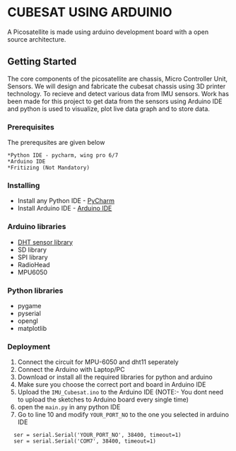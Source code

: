 # CUBESAT USING ARDUINIO 


A Picosatellite is made using arduino development board with a open source architecture. 

## Getting Started

The core components of the picosatellite are  chassis, Micro Controller Unit, Sensors. We will design and fabricate the cubesat chassis using 3D printer technology. To recieve and detect various data from IMU sensors. Work has been made for this project to get data from the sensors using Arduino IDE and python is used to visualize, plot live data graph and to store data.

### Prerequisites

The prerequsites are given below
```
*Python IDE - pycharm, wing pro 6/7
*Arduino IDE 
*Fritizing (Not Mandatory)
```
### Installing

* Install any Python IDE - [PyCharm](https://www.jetbrains.com/pycharm/) 
* Install Arduino IDE - [Arduino IDE](https://www.arduino.cc/en/main/software)

### Arduino libraries 

* [DHT sensor library]( https://github.com/adafruit/DHT-sensor-library)
* SD library
* SPI library
* RadioHead
* MPU6050

### Python libraries 

 * pygame
 * pyserial
 * opengl
 * matplotlib
 
 ### Deployment 
  1. Connect the circuit for MPU-6050 and dht11 seperately
  2. Connect the Arduino with Laptop/PC
  3. Download or install all the required libraries for python and arduino
  4. Make sure you choose the correct port and board in Arduino IDE 
  5. Upload the ``IMU_Cubesat.ino`` to the Arduino IDE
  (NOTE:- You dont need to upload the sketches to Arduino board every single time)
  6. open the ``main.py`` in any python IDE
  7. Go to line 10 and modify ``YOUR_PORT_NO`` to the one you selected in arduino IDE
  
```
  ser = serial.Serial('YOUR_PORT_NO', 38400, timeout=1)
  ser = serial.Serial('COM7', 38400, timeout=1)
 ```
  

 
 
